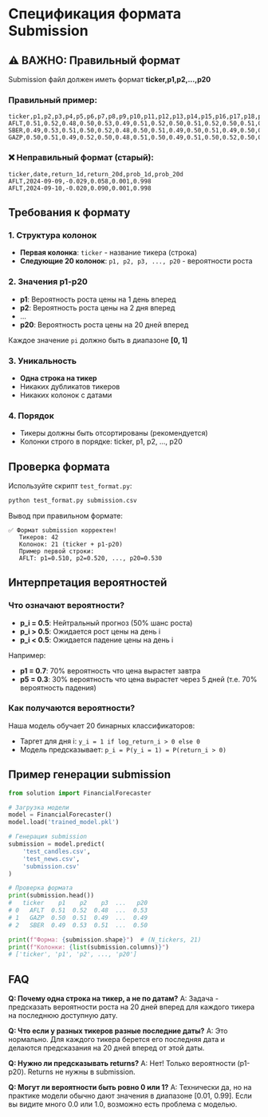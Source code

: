 # Спецификация формата Submission

## ⚠️ ВАЖНО: Правильный формат

Submission файл должен иметь формат **ticker,p1,p2,...,p20**

### Правильный пример:
```csv
ticker,p1,p2,p3,p4,p5,p6,p7,p8,p9,p10,p11,p12,p13,p14,p15,p16,p17,p18,p19,p20
AFLT,0.51,0.52,0.48,0.50,0.53,0.49,0.51,0.52,0.50,0.51,0.52,0.50,0.51,0.49,0.50,0.51,0.52,0.48,0.50,0.53
SBER,0.49,0.53,0.51,0.50,0.52,0.48,0.50,0.51,0.49,0.50,0.51,0.49,0.50,0.52,0.51,0.50,0.49,0.53,0.51,0.50
GAZP,0.50,0.51,0.49,0.52,0.50,0.48,0.51,0.50,0.49,0.51,0.50,0.52,0.50,0.51,0.49,0.50,0.52,0.51,0.50,0.49
```

### ❌ Неправильный формат (старый):
```csv
ticker,date,return_1d,return_20d,prob_1d,prob_20d
AFLT,2024-09-09,-0.029,0.058,0.001,0.998
AFLT,2024-09-10,-0.020,0.090,0.001,0.998
```

## Требования к формату

### 1. Структура колонок
- **Первая колонка**: `ticker` - название тикера (строка)
- **Следующие 20 колонок**: `p1, p2, p3, ..., p20` - вероятности роста

### 2. Значения p1-p20
- **p1**: Вероятность роста цены на 1 день вперед
- **p2**: Вероятность роста цены на 2 дня вперед
- ...
- **p20**: Вероятность роста цены на 20 дней вперед

Каждое значение `pi` должно быть в диапазоне **[0, 1]**

### 3. Уникальность
- **Одна строка на тикер**
- Никаких дубликатов тикеров
- Никаких колонок с датами

### 4. Порядок
- Тикеры должны быть отсортированы (рекомендуется)
- Колонки строго в порядке: ticker, p1, p2, ..., p20

## Проверка формата

Используйте скрипт `test_format.py`:

```bash
python test_format.py submission.csv
```

Вывод при правильном формате:
```
✅ Формат submission корректен!
   Тикеров: 42
   Колонок: 21 (ticker + p1-p20)
   Пример первой строки:
   AFLT: p1=0.510, p2=0.520, ..., p20=0.530
```

## Интерпретация вероятностей

### Что означают вероятности?

- **p_i = 0.5**: Нейтральный прогноз (50% шанс роста)
- **p_i > 0.5**: Ожидается рост цены на день i
- **p_i < 0.5**: Ожидается падение цены на день i

Например:
- **p1 = 0.7**: 70% вероятность что цена вырастет завтра
- **p5 = 0.3**: 30% вероятность что цена вырастет через 5 дней (т.е. 70% вероятность падения)

### Как получаются вероятности?

Наша модель обучает 20 бинарных классификаторов:
- Таргет для дня i: `y_i = 1 if log_return_i > 0 else 0`
- Модель предсказывает: `p_i = P(y_i = 1) = P(return_i > 0)`

## Пример генерации submission

```python
from solution import FinancialForecaster

# Загрузка модели
model = FinancialForecaster()
model.load('trained_model.pkl')

# Генерация submission
submission = model.predict(
    'test_candles.csv',
    'test_news.csv',
    'submission.csv'
)

# Проверка формата
print(submission.head())
#   ticker    p1    p2    p3  ...   p20
# 0   AFLT  0.51  0.52  0.48  ...  0.53
# 1   GAZP  0.50  0.51  0.49  ...  0.49
# 2   SBER  0.49  0.53  0.51  ...  0.50

print(f"Форма: {submission.shape}")  # (N_tickers, 21)
print(f"Колонки: {list(submission.columns)}")
# ['ticker', 'p1', 'p2', ..., 'p20']
```

## FAQ

**Q: Почему одна строка на тикер, а не по датам?**
A: Задача - предсказать вероятности роста на 20 дней вперед для каждого тикера на последнюю доступную дату.

**Q: Что если у разных тикеров разные последние даты?**
A: Это нормально. Для каждого тикера берется его последняя дата и делаются предсказания на 20 дней вперед от этой даты.

**Q: Нужно ли предсказывать returns?**
A: Нет! Только вероятности (p1-p20). Returns не нужны в submission.

**Q: Могут ли вероятности быть ровно 0 или 1?**
A: Технически да, но на практике модели обычно дают значения в диапазоне [0.01, 0.99]. Если вы видите много 0.0 или 1.0, возможно есть проблема с моделью.
